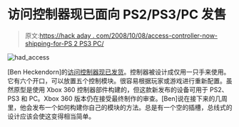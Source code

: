 # 访问控制器现已面向 PS2/PS3/PC 发售

> 原文:[https://hack aday . com/2008/10/08/access-controller-now-shipping-for-PS 2 PS3 PC/](https://hackaday.com/2008/10/08/access-controller-now-shipping-for-ps2ps3pc/)

![](../Images/86ee073b206da622fa41de51e0bc7fb4.png "had_access")

[Ben Heckendorn]的[访问控制器现已发货](http://benheck.com/10-08-2008/ps2ps3pc-version-of-the-access-controller-now-shipping)。控制器被设计成仅用一只手来使用。它有六个开口，可以放置五个控制模块。很容易根据玩家或游戏进行重新配置。虽然原型是使用 Xbox 360 控制器部件构建的，但这款新发布的设备可用于 PS2、PS3 和 PC。Xbox 360 版本仍在接受最终制作的审查。[Ben]说在接下来的几周里，他会发布一个如何构建你自己的模块的方法。总是有一个空的插槽，总线式的设计应该会使这变得相当简单。